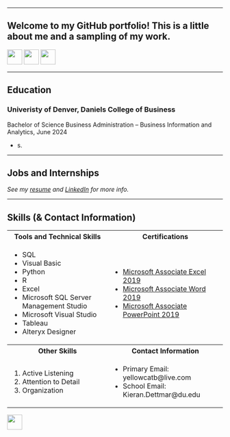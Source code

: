 <a name="top"></a>
<hr>

## Welcome to my GitHub portfolio! This is a little about me and a sampling of my work.
[<img src="https://user-images.githubusercontent.com/91146906/162140860-bfb69654-5603-49bd-a7a1-a836ab1c772c.svg" height="35"/>](#education)
[<img src="https://user-images.githubusercontent.com/91146906/162140921-207cd392-cfe5-40e6-a84e-0a16e19e405a.svg" height="35"/>](#profExp)
[<img src="https://user-images.githubusercontent.com/91146906/162140965-cf707805-9abd-43f7-8314-4f96794c44dc.svg" height="35"/>](#skills)

<a name="education"></a>
<hr>

## Education
### Univeristy of Denver, Daniels College of Business
Bachelor of Science Business Administration – Business Information and Analytics, June 2024

<ul>
  <li>s.</li>
</ul>

<a name="profExp"></a>
<hr>

## Jobs and Internships
<i>See my [resume](/KieranDettmarResume.pdf) and [LinkedIn](https://www.linkedin.com/in/kieran-dettmar/) for more info.</i>

<a name="skills"></a>
<hr>

## Skills (& Contact Information)

<table>
  <tr>
    <th>Tools and Technical Skills</th>
    <th>Certifications</th>
  </tr>
  <tr>
    <td>
     <ul>
        <li>SQL</li>
        <li>Visual Basic</li>
        <li>Python</li>
        <li>R</li>
        <li>Excel</li>
        <li>Microsoft SQL Server Management Studio</li>
        <li>Microsoft Visual Studio</li>
        <li>Tableau</li>
        <li>Alteryx Designer</li>
      </ul>
    </td>
    <td>
     <ul>
        <li><a href = "https://www.credly.com/badges/5fc0f939-a814-4c9e-b154-d86cda37538b/public_url">Microsoft Associate Excel 2019</a></li>
        <li><a href = "https://www.credly.com/badges/c9d5e35a-fb67-4c7a-a1fd-c30023e53dd7/public_url">Microsoft Associate Word 2019</a></li>
        <li><a href = "https://www.credly.com/badges/b3577308-233f-47c7-8610-d664cb8fd4c7/public_url">Microsoft Associate PowerPoint 2019</a></li>
      </ul>
    </td>
  </tr>
  <tr>
    <th>Other Skills</th>
    <th>Contact Information</th>
 </tr>
 <tr>
   <td>
     <ol>
        <li>Active Listening</li>
        <li>Attention to Detail</li>
        <li>Organization</li>
     </ol>
   </td>
   <td>
     <ul>
       <li>Primary Email: yellowcatb@live.com</li>
       <li>School Email: Kieran.Dettmar@du.edu</li>
     </ul>
   </td>
 </tr>
</table>

[<img src="https://user-images.githubusercontent.com/91146906/152072378-b0168a2d-e85c-47c6-a272-fcfb3f6a44ae.svg" height="35"/>](#top)
